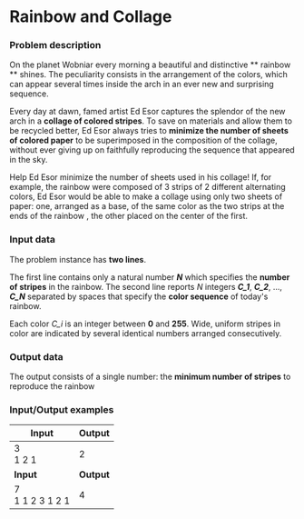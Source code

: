 # Rainbow and Collage

### Problem description

On the planet Wobniar every morning a beautiful and distinctive ** rainbow ** shines. The peculiarity consists in the arrangement of the colors, which can appear several times inside the arch in an ever new and surprising sequence.

Every day at dawn, famed artist Ed Esor captures the splendor of the new arch in a **collage of colored stripes**. To save on materials and allow them to be recycled better, Ed Esor always tries to **minimize the number of sheets of colored paper** to be superimposed in the composition of the collage, without ever giving up on faithfully reproducing the sequence that appeared in the sky.

Help Ed Esor minimize the number of sheets used in his collage! If, for example, the rainbow were composed of 3 strips of 2 different alternating colors, Ed Esor would be able to make a collage using only two sheets of paper: one, arranged as a base, of the same color as the two strips at the ends of the rainbow , the other placed on the center of the first.

### Input data

The problem instance has **two lines**.

The first line contains only a natural number ***N*** which specifies the **number of stripes** in the rainbow.
The second line reports *N* integers ***C\_1***, ***C\_2***, ..., ***C\_N*** separated by spaces that specify the **color sequence** of today's rainbow.

Each color *C\_i* is an integer between **0** and **255**.
Wide, uniform stripes in color are indicated by several identical numbers arranged consecutively.

### Output data

The output consists of a single number: the **minimum number of stripes** to reproduce the rainbow

### Input/Output examples

| Input                | Output     |
| -------------------- | ---------- |
| 3<br />1 2 1         | 2          |
| **Input**            | **Output** |
| 7<br />1 1 2 3 1 2 1 | 4          |